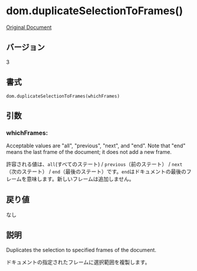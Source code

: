 # dom.duplicateSelectionToFrames()

[Original Document](http://help.adobe.com/en_US/fireworks/cs/extend/WS5b3ccc516d4fbf351e63e3d1183c94856c-7df1.html)

## バージョン

3

## 書式

```
dom.duplicateSelectionToFrames(whichFrames)
```

## 引数

### whichFrames:

Acceptable values are "all", "previous", "next", and "end". Note that "end" means the last frame of the document; it does not add a new frame.

許容される値は、```all```(すべてのステート)
 / ```previous```（前のステート） / ```next```（次のステート） / ```end```（最後のステート）です。```end```はドキュメントの最後のフレームを意味します。新しいフレームは追加しません。

## 戻り値

なし

## 説明

Duplicates the selection to specified frames of the document.

ドキュメントの指定されたフレームに選択範囲を複製します。